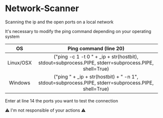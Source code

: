 # Network-Scanner
Scanning the ip and the open ports on a local network

It's necessary to modify the ping command depending on your operating system

| OS        | Ping command (line 20)  |  
|:---------:|:-----------------------:|
| Linux/OSX | ("ping -c 1 -t 0 " + _ip + str(hostbit), stdout=subprocess.PIPE, stderr=subprocess.PIPE, shell=True) |
| Windows   | ("ping " + _ip + str(hostbit) + " -n 1", stdout=subprocess.PIPE, stderr=subprocess.PIPE, shell=True) |

Enter at line 14 the ports you want to test the connection

⚠️ I'm not responsible of your actions ⚠️

